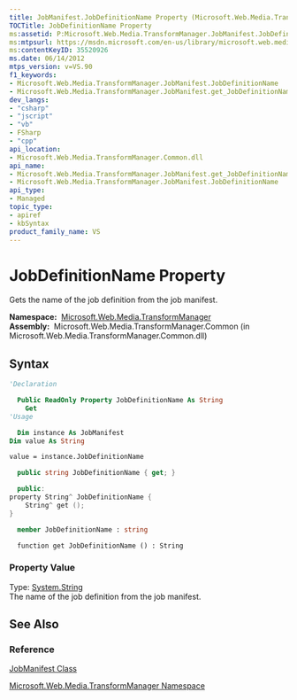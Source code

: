 ```yaml
---
title: JobManifest.JobDefinitionName Property (Microsoft.Web.Media.TransformManager)
TOCTitle: JobDefinitionName Property
ms:assetid: P:Microsoft.Web.Media.TransformManager.JobManifest.JobDefinitionName
ms:mtpsurl: https://msdn.microsoft.com/en-us/library/microsoft.web.media.transformmanager.jobmanifest.jobdefinitionname(v=VS.90)
ms:contentKeyID: 35520926
ms.date: 06/14/2012
mtps_version: v=VS.90
f1_keywords:
- Microsoft.Web.Media.TransformManager.JobManifest.JobDefinitionName
- Microsoft.Web.Media.TransformManager.JobManifest.get_JobDefinitionName
dev_langs:
- "csharp"
- "jscript"
- "vb"
- FSharp
- "cpp"
api_location:
- Microsoft.Web.Media.TransformManager.Common.dll
api_name:
- Microsoft.Web.Media.TransformManager.JobManifest.get_JobDefinitionName
- Microsoft.Web.Media.TransformManager.JobManifest.JobDefinitionName
api_type:
- Managed
topic_type:
- apiref
- kbSyntax
product_family_name: VS
---
```


# JobDefinitionName Property

Gets the name of the job definition from the job manifest.

**Namespace:**  [Microsoft.Web.Media.TransformManager](microsoft-web-media-transformmanager-namespace.md)  
**Assembly:**  Microsoft.Web.Media.TransformManager.Common (in Microsoft.Web.Media.TransformManager.Common.dll)

## Syntax

```vb
'Declaration

  Public ReadOnly Property JobDefinitionName As String
    Get
'Usage

  Dim instance As JobManifest
Dim value As String

value = instance.JobDefinitionName
```

```csharp
  public string JobDefinitionName { get; }
```

```cpp
  public:
property String^ JobDefinitionName {
    String^ get ();
}
```

``` fsharp
  member JobDefinitionName : string
```

```jscript
  function get JobDefinitionName () : String
```

### Property Value

Type: [System.String](https://msdn.microsoft.com/library/s1wwdcbf)  
The name of the job definition from the job manifest.  

## See Also

### Reference

[JobManifest Class](jobmanifest-class-microsoft-web-media-transformmanager.md)

[Microsoft.Web.Media.TransformManager Namespace](microsoft-web-media-transformmanager-namespace.md)

